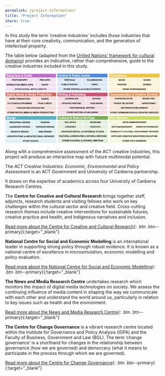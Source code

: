 ```yaml
---
permalink: /project-information/
title: "Project Information"
share: true
---
```


In this study the term ‘creative industries’ includes those industries that have at their core creativity, communication, and the generation of intellectual property.

The table below (adapted from the [United Nations’ framework for cultural domains](https://unstats.un.org/unsd/statcom/doc10/BG-FCS-E.pdf)) provides an indicative, rather than comprehensive, guide to the creative industries included in this study.

![Classifications table](/assets/images/category-table.png)

Along with a comprehensive assessment of the ACT creative industries, this project will produce an interactive map with future multimodal potential.

The _ACT Creative Industries: Economic, Environmental and Policy Assessment_ is an ACT Government and University of Canberra partnership.

It draws on the expertise of academics across four University of Canberra Research Centres.

The **Centre for Creative and Cultural Research** brings together staff, adjuncts, research students and visiting fellows who work on key challenges within the cultural sector and creative field. Cross-cutting research themes include creative interventions for sustainable futures, creative practice and health, and Indigenous narratives and inclusion.

[Read more about the Centre for Creative and Cultural Research](https://www.canberra.edu.au/research/faculty-research-centres/cccr){: .btn .btn--primary}{:target="\_blank"}

**National Centre for Social and Economic Modelling** is an international leader in supporting strong policy through robust evidence. It is known as a national centre of excellence in microsimulation, economic modelling and policy evaluation.

[Read more about the National Centre for Social and Economic Modelling](https://www.governanceinstitute.edu.au/centres/national-centre-for-social-and-economic-modelling-natsem){: .btn .btn--primary}{:target="\_blank"}

**The News and Media Research Centre** undertakes research which monitors the impact of digital media technologies on society. We assess the continuing influence of media content in shaping the way we communicate with each other and understand the world around us, particularly in relation to key issues such as health and the environment.

[Read more about the News and Media Research Centre](https://www.canberra.edu.au/research/faculty-research-centres/nmrc){: .btn .btn--primary}{:target="\_blank"}

**The Centre for Change Governance** is a vibrant research centre located within the Institute for Governance and Policy Analysis (IGPA) and the Faculty of Business, Government and Law (BGL). The term ‘change governance’ is a shorthand for changes in the relationship between governance (how we are governed) and democracy (what it means to participate in the process through which we are governed).

[Read more about the Centre for Change Governance](https://www.governanceinstitute.edu.au/centres/ccg){: .btn .btn--primary}{:target="\_blank"}
